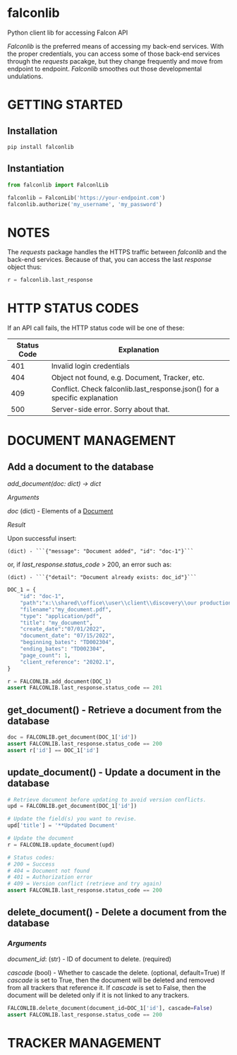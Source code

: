# falconlib
Python client lib for accessing Falcon API

*Falconlib* is the preferred means of accessing my back-end services. With the proper credentials,
you can access some of those back-end services through the *requests* pacakge, but they change
frequently and move from endpoint to endpoint. *Falconlib* smoothes out those developmental
undulations.

# GETTING STARTED

## Installation

```pip install falconlib```

## Instantiation

```python
from falconlib import FalconlLib

falconlib = FalconLib('https://your-endpoint.com')
falconlib.authorize('my_username', 'my_password')
```

# NOTES

The *requests* package handles the HTTPS traffic between *falconlib* and the back-end services.
Because of that, you can access the last *response* object thus:

```python
r = falconlib.last_response
```

# HTTP STATUS CODES

If an API call fails, the HTTP status code will be one of these:

| Status Code | Explanation |
|----------|---------------------------------|
| 401 | Invalid login credentials |
| 404 | Object not found, e.g. Document, Tracker, etc. |
| 409 | Conflict. Check falconlib.last_response.json() for a specific explanation |
| 500 | Server-side error. Sorry about that. |

# DOCUMENT MANAGEMENT

## Add a document to the database
*add_document(doc: dict) -> dict*

*Arguments*

*doc* (dict) - Elements of a [Document](https://api.jdbot.us/docs#model-Document)

*Result*

Upon successful insert:

    (dict) - ```{"message": "Document added", "id": "doc-1"}```

 or, if *last_response.status_code* > 200, an error such as:

    (dict) - ```{"detail": "Document already exists: doc_id"}```

```python
DOC_1 = {
    "id": "doc-1",
    "path":"x:\\shared\\office\\user\\client\\discovery\\our production\\my_document.pdf",
    "filename":"my_document.pdf",
    "type": "application/pdf",
    "title": "my_document",
    "create_date":"07/01/2022",
    "document_date": "07/15/2022",
    "beginning_bates": "TD002304",
    "ending_bates": "TD002304",
    "page_count": 1,
    "client_reference": "20202.1",
}

r = FALCONLIB.add_document(DOC_1)
assert FALCONLIB.last_response.status_code == 201
```

## get_document() - Retrieve a document from the database

```python
doc = FALCONLIB.get_document(DOC_1['id'])
assert FALCONLIB.last_response.status_code == 200
assert r['id'] == DOC_1['id']
```

## update_document() - Update a document in the database

```python
# Retrieve document before updating to avoid version conflicts.
upd = FALCONLIB.get_document(DOC_1['id'])

# Update the field(s) you want to revise.
upd['title'] = '**Updated Document'

# Update the document
r = FALCONLIB.update_document(upd)

# Status codes:
# 200 = Success
# 404 = Document not found
# 401 = Authorization error
# 409 = Version conflict (retrieve and try again)
assert FALCONLIB.last_response.status_code == 200
```

## delete_document() - Delete a document from the database

### *Arguments*

*document_id*: (str) - ID of document to delete. (required)

*cascade* (bool) - Whether to cascade the delete. (optional, default=True)
If *cascade* is set to True, then the document will be deleted and removed from all trackers
that reference it. If *cascade* is set to False, then the document will be deleted only if
it is not linked to any trackers.

```python
FALCONLIB.delete_document(document_id=DOC_1['id'], cascade=False)
assert FALCONLIB.last_response.status_code == 200
```

# TRACKER MANAGEMENT

